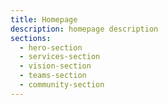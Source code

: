 ```yaml
---
title: Homepage
description: homepage description
sections:
  - hero-section
  - services-section
  - vision-section
  - teams-section
  - community-section
---
```

